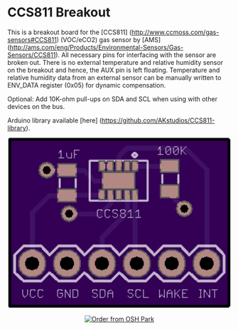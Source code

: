 # CCS811 Breakout
This is a breakout board for the [CCS811] (http://www.ccmoss.com/gas-sensors#CCS811) (VOC/eCO2) gas sensor by [AMS] (http://ams.com/eng/Products/Environmental-Sensors/Gas-Sensors/CCS811). All necessary pins for interfacing with the sensor are broken out. There is no external temperature and relative humidity sensor on the breakout and hence, the AUX pin is left floating. Temperature and relative humidity data from an external sensor can be manually written to ENV_DATA register (0x05) for dynamic compensation.

Optional: Add 10K-ohm pull-ups on SDA and SCL when using with other devices on the bus.

Arduino library available [here] (https://github.com/AKstudios/CCS811-library).

<p align="center">
  <img src="https://github.com/AKstudios/CCS811-Breakout/blob/master/OSHPark%20render.png" alt="CRT Sensor Board"/>
</p>

<p align="center"><a href="https://oshpark.com/shared_projects/Z87HMosP"><img src="https://oshpark.com/assets/badge-5b7ec47045b78aef6eb9d83b3bac6b1920de805e9a0c227658eac6e19a045b9c.png" alt="Order from OSH Park"></img></a></p>
